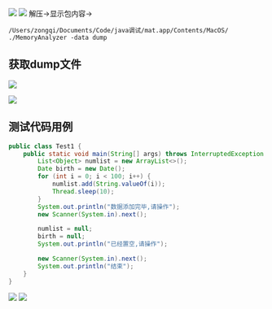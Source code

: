 ![](https://youpaiyun.zongqilive.cn/image/20200603192751.png)
![](https://youpaiyun.zongqilive.cn/image/20200603192759.png)
解压->显示包内容-> 
```shell script
/Users/zongqi/Documents/Code/java调试/mat.app/Contents/MacOS/
./MemoryAnalyzer -data dump

```

## 获取dump文件
![](https://youpaiyun.zongqilive.cn/image/20200603192923.png)

![](https://youpaiyun.zongqilive.cn/image/20200603192930.png)

## 测试代码用例
```java
public class Test1 {
    public static void main(String[] args) throws InterruptedException {
        List<Object> numlist = new ArrayList<>();
        Date birth = new Date();
        for (int i = 0; i < 100; i++) {
            numlist.add(String.valueOf(i));
            Thread.sleep(10);
        }
        System.out.println("数据添加完毕,请操作");
        new Scanner(System.in).next();

        numlist = null;
        birth = null;
        System.out.println("已经置空,请操作");

        new Scanner(System.in).next();
        System.out.println("结束");
    }
}
```
![](https://youpaiyun.zongqilive.cn/image/20200603193042.png)
![](https://youpaiyun.zongqilive.cn/image/20200603193051.png)
